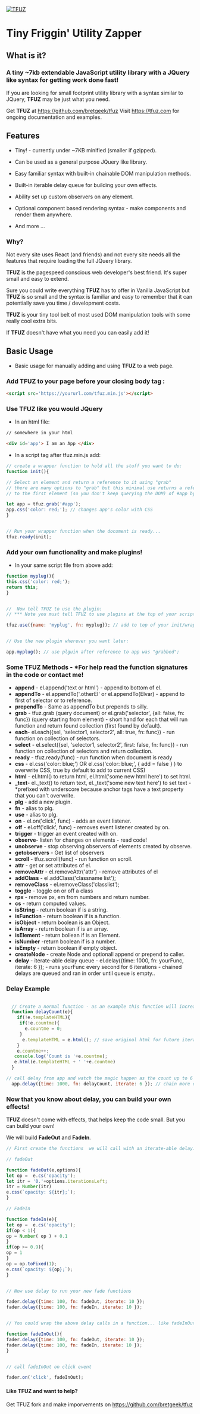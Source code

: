 

[<img alt="TFUZ"  src="imgs/logo.png" />](https://tfuz.com/)

# Tiny Friggin' Utility Zapper


## What is it?

### A tiny ~7kb extendable JavaScript utility library with a JQuery like syntax for getting work done fast!

If you are looking for small footprint utility library with a syntax similar to JQuery, **TFUZ** may be just what you need.

Get **TFUZ** at https://github.com/bretgeek/tfuz
Visit https://tfuz.com for ongoing documentation and examples.

## Features
* Tiny! - currently under ~7KB minified (smaller if gzipped).
* Can be used as a general purpose JQuery like library.
* Easy familiar syntax with built-in chainable DOM manipulation methods.
* Built-in iterable delay queue for building your own effects.
* Ability set up custom observers on any element.
* Optional component based rendering syntax - make components and render them anywhere.

* And more ...

### Why?
Not every site uses React (and friends) and not every site needs all the features that require loading the full JQuery library.

**TFUZ** is the pagespeed conscious web developer's best friend. It's super small and easy to extend.

 Sure you could write everything **TFUZ** has to offer in Vanilla JavaScript but **TFUZ** is so small and the syntax is familiar and easy to remember that it can potentially save you time / development costs.

**TFUZ** is your tiny tool belt of most used DOM manipulation tools with some really cool extra bits.

 If **TFUZ** doesn't have what you need you can easily add it!

## Basic Usage

* Basic usage for manually adding and using **TFUZ** to a web page.

### Add TFUZ to your page before your closing body tag :

```html
<script src='https://yoururl.com/tfuz.min.js'></script>

```


### Use TFUZ like you would JQuery

* In an html file:
```html
// somewhere in your html

<div id='app'> I am an App </div>
```

* In a script tag after tfuz.min.js add:

```js
// create a wrapper function to hold all the stuff you want to do:
function init(){

// Select an element and return a reference to it using "grab"
// there are many options to "grab" but this minimal use returns a reference
// to the first element (so you don't keep querying the DOM) of #app by default

let app = tfuz.grab('#app');
app.css('color: red;'); // changes app's color with CSS
}


// Run your wrapper function when the document is ready...
tfuz.ready(init);

```

### Add your own functionality and make plugins!

* In your same script file from above add:

```js
function myplug(){
this.css('color: red;');
return this;
}


//  Now tell TFUZ to use the plugin:
// *** Note you must tell TFUZ to use plugins at the top of your script file before initalizing anything else.

tfuz.use({name: 'myplug', fn: myplug}); // add to top of your init/wrapper function.


// Use the new plugin wherever you want later:

app.myplug(); // use plguin after reference to app was "grabbed";

```

### Some TFUZ Methods - *For help read the function signatures in the code or contact me!

 *   **append** -  el.append('text or html') - append to bottom of el.
 *   **appendTo** - el.appendTo('.otherEl' or el.appendTo(Elvar) - append to first of selector or to reference.
 *   **prependTo** - Same as appendTo but prepends to silly.
 *   **grab** - tfuz.grab (query document) or el.grab('selector', {all: false, fn: func}) (query starting from element)  - short hand for each that will run function and return found collection (first found by default).
 *   **each**- el.each({sel, 'selector1, selector2', all: true, fn: func}) - run function on collection of selectors.
 *   **select** - el.select({sel, 'selector1, selector2', first: false, fn: func}) - run function on collection of selectors and return collection.
 *  **ready** - tfuz.ready(func) - run function when document is ready
 *   **css** -  el.css('color: blue;') OR   el.css('color: blue;', { add = false } ) to overwrite CSS, true by default to add to current CSS)
 *   **html** - el.html() to return html, el.html('some new html here') to set html.
 *   **_text**- el._text() to return text, el._text('some new text here') to set text - *prefixed with underscore because anchor tags have a text property that you can't overwrite.
 *   **plg** - add a new plugin.
 *   **fn** - alias to plg.
 *   **use** - alias to plg.
 *   **on** - el.on('click', func) - adds an event listener.
 *   **off** - el.off('click', func) -  removes event listener created by on.
 *   **trigger** -  trigger an event created with on.
 *   **observe**- listen for changes on elements - read code!
 *   **unobserve** - stop observing observers of elements created by observe.
 *   **getobservers** -  Get list of observers
 *   **scroll** - tfuz.scroll(func) - run function on scroll.
 *   **attr** -  get or set attributes of el.
 *   **removeAttr** - el.removeAttr('attr') -  remove attributes of el
 *   **addClass** - el.addClass('classname list');
 *   **removeClass** - el.removeClass('classlist');
 *   **toggle** -  toggle on or off a class
 *   **rpx** - remove px, em from numbers and return number.
 *   **cs** - return computed values.
 *   **isString** - return boolean if is a string.
 *   **isFunction** -  return boolean if is a function.
 *   **isObject** -  return boolean is an Object.
 *   **isArray** - return boolean  if is an array.
 *   **isElement** -  return bollean  if is an Element.
 *   **isNumber** -return boolean if is a number.
 *   **isEmpty** -  return boolean if empty object.
 *   **createNode** -  create Node and optionall append or prepend to caller.
 *   **delay** - iterate-able delay queue - el.delay({time: 1000, fn: yourFunc, iterate: 6 }); -  runs yourFunc every second for 6 iterations - chained delays are queued and ran in order until queue is empty..





### Delay Example

```js

  // Create a normal function - as an example this function will increase a counter
  function delayCount(e){
    if(!e.templateHTML){
     if(!e.countme){
       e.countme = 0;
     }
      e.templateHTML = e.html(); // save original html for future iterations
    }
    e.countme++;
   console.log('Count is '+e.countme);
   e.html(e.templateHTML + ' '+e.countme)
  }

// call delay from app and watch the magic happen as the count up to 6 is appended to the existing html.
  app.delay({time: 1000, fn: delayCount, iterate: 6 }); // chain more delays here if you want.

```




### Now that you know about delay, you can build your own effects!
**TFUZ** doesn't come with effects, that helps keep the code small. But you can build your own!

We will build **FadeOut** and **FadeIn**.


```js
// First create the functions  we will call with an iterate-able delay.

// fadeOut

function fadeOut(e,options){
let op =  e.cs('opacity');
let itr = '0.'+options.iterationsLeft;
itr = Number(itr)
e.css(`opacity: ${itr};`);
}

// FadeIn

function fadeIn(e){
let op =  e.cs('opacity');
if(op < 1){
op = Number( op ) + 0.1
}
if(op >= 0.9){
op = 1
}
op = op.toFixed(1);
e.css(`opacity: ${op};`);
}


// Now use delay to run your new fade functions

fader.delay({time: 100, fn: fadeOut, iterate: 10 });
fader.delay({time: 100, fn: fadeIn, iterate: 10 });


// You could wrap the above delay calls in a function... like fadeInOut() then call fadeInOut on click or wherever you want.

function fadeInOut(){
fader.delay({time: 100, fn: fadeOut, iterate: 10 });
fader.delay({time: 100, fn: fadeIn, iterate: 10 });
}


// call fadeInOut on click event

fader.on('click', fadeInOut);


```







#### Like TFUZ and want to help?

Get TFUZ fork and make imporvements on https://github.com/bretgeek/tfuz

